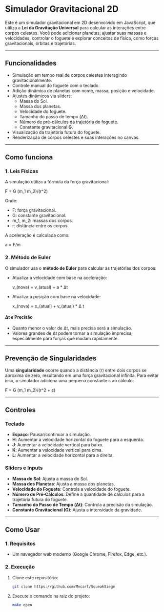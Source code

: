 # Simulador Gravitacional 2D

Este é um simulador gravitacional em 2D desenvolvido em JavaScript, que utiliza a **Lei da Gravitação Universal** para calcular as interações entre corpos celestes. Você pode adicionar planetas, ajustar suas massas e velocidades, controlar o foguete e explorar conceitos de física, como forças gravitacionais, órbitas e trajetórias.

---

## **Funcionalidades**

- Simulação em tempo real de corpos celestes interagindo gravitacionalmente.
- Controle manual do foguete com o teclado.
- Adição dinâmica de planetas com nome, massa, posição e velocidade.
- Ajustes dinâmicos via sliders:
  - Massa do Sol.
  - Massa dos planetas.
  - Velocidade do foguete.
  - Tamanho do passo de tempo (Δt).
  - Número de pré-cálculos da trajetória do foguete.
  - Constante gravitacional **G**.
- Visualização da trajetória futura do foguete.
- Renderização de corpos celestes e suas interações no canvas.

---

## **Como funciona**

### 1. **Leis Físicas**
A simulação utiliza a fórmula da força gravitacional:

F = G (m_1 m_2)/(r^2)

Onde:
- F: força gravitacional.
- G: constante gravitacional.
- m_1, m_2: massas dos corpos.
- r: distância entre os corpos.

A aceleração é calculada como:

a = F/m

### 2. **Método de Euler**
O simulador usa o **método de Euler** para calcular as trajetórias dos corpos:
- Atualiza a velocidade com base na aceleração:
  
  v_(nova) = v_(atual) + a * Δt
  
- Atualiza a posição com base na velocidade:
  
  x_(nova) = x_(atual) + v_(atual) * Δ t

#### **Δt e Precisão**
- Quanto menor o valor de Δt, mais precisa será a simulação.
- Valores grandes de Δt podem tornar a simulação imprecisa, especialmente para forças que mudam rapidamente.

---

## **Prevenção de Singularidades**
Uma **singularidade** ocorre quando a distância 
(r) entre dois corpos se aproxima de zero, resultando em uma força gravitacional infinita. Para evitar isso, o simulador adiciona uma pequena constante ε ao cálculo:

F = G (m_1 m_2)/(r^2 + ε)

---

## **Controles**

### **Teclado**
- **Espaço**: Pausar/continuar a simulação.
- **H**: Aumentar a velocidade horizontal do foguete para a esquerda.
- **J**: Aumentar a velocidade vertical para baixo.
- **K**: Aumentar a velocidade vertical para cima.
- **L**: Aumentar a velocidade horizontal para a direita.

### **Sliders e Inputs**
- **Massa do Sol**: Ajusta a massa do Sol.
- **Massa dos Planetas**: Ajusta a massa dos planetas.
- **Velocidade do Foguete**: Controla a velocidade do foguete.
- **Número de Pré-Cálculos**: Define a quantidade de cálculos para a trajetória futura do foguete.
- **Tamanho do Passo de Tempo (Δt)**: Controla a precisão da simulação.
- **Constante Gravitacional (G)**: Ajusta a intensidade da gravidade.

---

## **Como Usar**

### 1. **Requisitos**
- Um navegador web moderno (Google Chrome, Firefox, Edge, etc.).

### 2. **Execução**
1. Clone este repositório:
   ```bash
   git clone https://github.com/Mvcart/SqueakSiege
2. Execute o comando na raiz do projeto:
   ```bash
   make open

